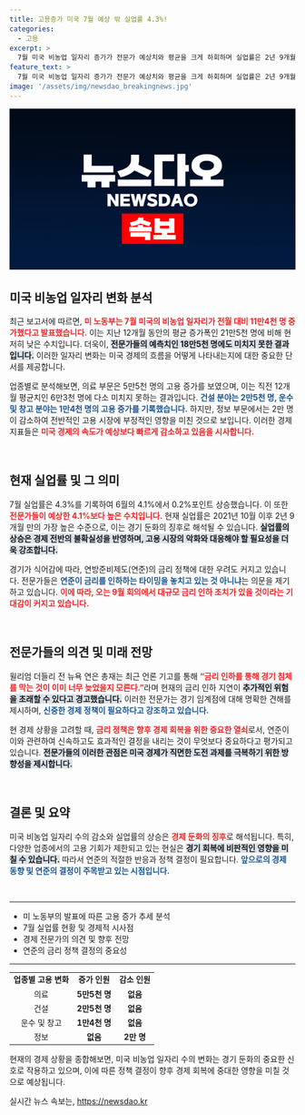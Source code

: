 ```yaml
---
title: 고용증가 미국 7월 예상 밖 실업률 4.3%!
categories:
  - 고용
excerpt: >
  7월 미국 비농업 일자리 증가가 전문가 예상치와 평균을 크게 하회하며 실업률은 2년 9개월 만에 최고치로 올라갔습니다. 경기 둔화 우려 속, 연준의 금리 인하 가능성이 커지고 있습니다!
feature_text: >
  7월 미국 비농업 일자리 증가가 전문가 예상치와 평균을 크게 하회하며 실업률은 2년 9개월 만에 최고치로 올라갔습니다. 경기 둔화 우려 속, 연준의 금리 인하 가능성이 커지고 있습니다!
image: '/assets/img/newsdao_breakingnews.jpg'
---
```


<p><img src="/assets/img/newsdao_breakingnews.jpg" alt="ontimetimes 속보" /></p>

<h2 data-ke-size="size26">미국 비농업 일자리 변화 분석</h2>

<p data-ke-size="size16">최근 보고서에 따르면, <b><span style="color: #ee2323;">미 노동부는 7월 미국의 비농업 일자리가 전월 대비 11만4천 명 증가했다고 발표했습니다.</span></b> 이는 지난 12개월 동안의 평균 증가폭인 21만5천 명에 비해 현저히 낮은 수치입니다. 더욱이, <b><span style="background-color: #21538527;">전문가들의 예측치인 18만5천 명에도 미치지 못한 결과입니다.</span></b> 이러한 일자리 변화는 미국 경제의 흐름을 어떻게 나타내는지에 대한 중요한 단서를 제공합니다. </p>

<p data-ke-size="size16">업종별로 분석해보면, 의료 부문은 5만5천 명의 고용 증가를 보였으며, 이는 직전 12개월 평균치인 6만3천 명에 다소 미치지 못하는 결과입니다. <b><span style="color: #1a5490;">건설 분야는 2만5천 명, 운수 및 창고 분야는 1만4천 명의 고용 증가를 기록했습니다.</span></b> 하지만, 정보 부문에서는 2만 명이 감소하여 전반적인 고용 시장에 부정적인 영향을 미친 것으로 보입니다. 이러한 경제 지표들은 <b><span style="color: #ee2323;">미국 경제의 속도가 예상보다 빠르게 감소하고 있음을 시사합니다.</span></b></p>

<p data-ke-size="size16">&nbsp;</p>

<h2 data-ke-size="size26">현재 실업률 및 그 의미</h2>

<p data-ke-size="size16">7월 실업률은 4.3%를 기록하여 6월의 4.1%에서 0.2%포인트 상승했습니다. 이 또한 <b><span style="color: #ee2323;">전문가들이 예상한 4.1%보다 높은 수치입니다.</span></b> 현재 실업률은 2021년 10월 이후 2년 9개월 만의 가장 높은 수준으로, 이는 경기 둔화의 징후로 해석될 수 있습니다. <b><span style="background-color: #21538527;">실업률의 상승은 경제 전반의 불확실성을 반영하며, 고용 시장의 악화와 대응해야 할 필요성을 더욱 강조합니다.</span></b></p>

<p data-ke-size="size16">경기가 식어감에 따라, 연방준비제도(연준)의 금리 정책에 대한 우려도 커지고 있습니다. 전문가들은 <b><span style="color: #1a5490;">연준이 금리를 인하하는 타이밍을 놓치고 있는 것 아니냐</span></b>는 의문을 제기하고 있습니다. <b><span style="color: #ee2323;">이에 따라, 오는 9월 회의에서 대규모 금리 인하 조치가 있을 것이라는 기대감이 커지고 있습니다.</span></b></p>

<p data-ke-size="size16">&nbsp;</p>

<h2 data-ke-size="size26">전문가들의 의견 및 미래 전망</h2>

<p data-ke-size="size16">윌리엄 더들리 전 뉴욕 연은 총재는 최근 언론 기고를 통해 <b><span style="color: #ee2323;">“금리 인하를 통해 경기 침체를 막는 것이 이미 너무 늦었을지 모른다.”</span></b>라며 현재의 금리 인하 지연이 <b><span style="background-color: #21538527;">추가적인 위험을 초래할 수 있다고 경고했습니다.</span></b> 이러한 전문가는 경기 임계점에 대해 명확한 견해를 제시하며, <b><span style="color: #1a5490;">신중한 경제 정책이 필요하다고 강조하고 있습니다.</span></b></p>

<p data-ke-size="size16">현 경제 상황을 고려할 때, <b><span style="color: #ee2323;">금리 정책은 향후 경제 회복을 위한 중요한 열쇠</span></b>로서, 연준이 이와 관련하여 신속하고도 효과적인 결정을 내리는 것이 무엇보다 중요하다고 평가되고 있습니다. <b><span style="background-color: #21538527;">전문가들의 이러한 관점은 미국 경제가 직면한 도전 과제를 극복하기 위한 방향성을 제시합니다.</span></b></p>

<p data-ke-size="size16">&nbsp;</p>

<h2 data-ke-size="size26">결론 및 요약</h2>

<p data-ke-size="size16">미국 비농업 일자리 수의 감소와 실업률의 상승은 <b><span style="color: #ee2323;">경제 둔화의 징후</span></b>로 해석됩니다. 특히, 다양한 업종에서의 고용 기회가 제한되고 있는 현실은 <b><span style="background-color: #21538527;">경기 회복에 비판적인 영향을 미칠 수 있습니다.</span></b> 따라서 연준의 적절한 반응과 정책 결정이 필요합니다. <b><span style="color: #1a5490;">앞으로의 경제 동향 및 연준의 결정이 주목받고 있는 시점입니다.</span></b></p>

<p data-ke-size="size16">&nbsp;</p>

<hr>

<ul>
    <li>미 노동부의 발표에 따른 고용 증가 추세 분석</li>
    <li>7월 실업률 현황 및 경제적 시사점</li>
    <li>경제 전문가의 의견 및 향후 전망</li>
    <li>연준의 금리 정책 결정의 중요성</li>
</ul>

<hr>

<table style="width: 100%;">
    <tbody>
        <tr>
            <td style="text-align: center; height: 17px;"><b>업종별 고용 변화</b></td>
            <td style="text-align: center; height: 17px;"><b>증가 인원</b></td>
            <td style="text-align: center; height: 17px;"><b>감소 인원</b></td>
        </tr>
        <tr>
            <td style="text-align: center; height: 17px;">의료</td>
            <td style="text-align: center; height: 17px;"><b>5만5천 명</b></td>
            <td style="text-align: center; height: 17px;"><b>없음</b></td>
        </tr>
        <tr>
            <td style="text-align: center; height: 17px;">건설</td>
            <td style="text-align: center; height: 17px;"><b>2만5천 명</b></td>
            <td style="text-align: center; height: 17px;"><b>없음</b></td>
        </tr>
        <tr>
            <td style="text-align: center; height: 17px;">운수 및 창고</td>
            <td style="text-align: center; height: 17px;"><b>1만4천 명</b></td>
            <td style="text-align: center; height: 17px;"><b>없음</b></td>
        </tr>
        <tr>
            <td style="text-align: center; height: 17px;">정보</td>
            <td style="text-align: center; height: 17px;"><b>없음</b></td>
            <td style="text-align: center; height: 17px;"><b>2만 명</b></td>
        </tr>
    </tbody>
</table>

<p data-ke-size="size16">현재의 경제 상황을 종합해보면, 미국 비농업 일자리 수의 변화는 경기 둔화의 중요한 신호로 작용하고 있으며, 이에 따른 정책 결정이 향후 경제 회복에 중대한 영향을 미칠 것으로 예상됩니다.</p>
실시간 뉴스 속보는, <a href="https://newsdao.kr" rel="dofollow">https://newsdao.kr</a>


